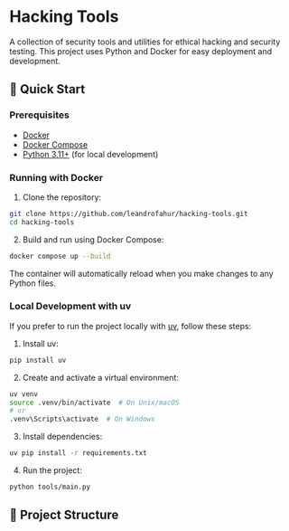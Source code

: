 # Hacking Tools

A collection of security tools and utilities for ethical hacking and security testing. This project uses Python and Docker for easy deployment and development.

## 🚀 Quick Start

### Prerequisites

- [Docker](https://docs.docker.com/get-docker/)
- [Docker Compose](https://docs.docker.com/compose/install/)
- [Python 3.11+](https://www.python.org/downloads/) (for local development)

### Running with Docker

1. Clone the repository:
```bash
git clone https://github.com/leandrofahur/hacking-tools.git
cd hacking-tools
```

2. Build and run using Docker Compose:
```bash
docker compose up --build
```

The container will automatically reload when you make changes to any Python files.

### Local Development with uv

If you prefer to run the project locally with [uv](https://github.com/astral-sh/uv), follow these steps:

1. Install uv:
```bash
pip install uv
```

2. Create and activate a virtual environment:
```bash
uv venv
source .venv/bin/activate  # On Unix/macOS
# or
.venv\Scripts\activate  # On Windows
```

3. Install dependencies:
```bash
uv pip install -r requirements.txt
```

4. Run the project:
```bash
python tools/main.py
```

## 📁 Project Structure